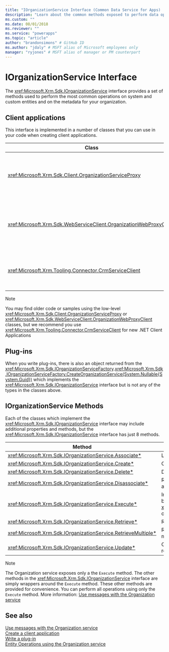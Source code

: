 ```yaml
---
title: "IOrganizationService Interface (Common Data Service for Apps) | Microsoft Docs" # Intent and product brand in a unique string of 43-59 chars including spaces
description: "Learn about the common methods exposed to perform data operations with CDS for Apps." # 115-145 characters including spaces. This abstract displays in the search result.
ms.custom: ""
ms.date: 08/01/2018
ms.reviewer: ""
ms.service: "powerapps"
ms.topic: "article"
author: "brandonsimons" # GitHub ID
ms.author: "jdaly" # MSFT alias of Microsoft employees only
manager: "ryjones" # MSFT alias of manager or PM counterpart
---
```

# IOrganizationService Interface

The <xref:Microsoft.Xrm.Sdk.IOrganizationService> interface provides a set of methods used to perform the most common operations on system and custom entities and on the metadata for your organization.

## Client applications

This interface is implemented in a number of classes that you can use in your code when creating client applications.

|Class|Description|
|--|--|
|<xref:Microsoft.Xrm.Sdk.Client.OrganizationServiceProxy>|This is the original low-level class which is used by WCF and the SOAP endpoint |
|<xref:Microsoft.Xrm.Sdk.WebServiceClient.OrganizationWebProxyClient>|This low-level class was created to enable OAuth authentication to the SOAP endpoint|
|<xref:Microsoft.Xrm.Tooling.Connector.CrmServiceClient>|This is the class you should use when creating .NET client applications. |

> [!NOTE]
> You may find older code or samples using the low-level <xref:Microsoft.Xrm.Sdk.Client.OrganizationServiceProxy> or <xref:Microsoft.Xrm.Sdk.WebServiceClient.OrganizationWebProxyClient> classes, but we recommend you use <xref:Microsoft.Xrm.Tooling.Connector.CrmServiceClient> for new .NET Client Applications

## Plug-ins

When you write plug-ins, there is also an object returned from the <xref:Microsoft.Xrm.Sdk.IOrganizationServiceFactory>.<xref:Microsoft.Xrm.Sdk.IOrganizationServiceFactory.CreateOrganizationService(System.Nullable{System.Guid})> which implements the <xref:Microsoft.Xrm.Sdk.IOrganizationService> interface but is not any of the types in the classes above.

## IOrganizationService Methods

Each of the classes which implement the <xref:Microsoft.Xrm.Sdk.IOrganizationService> interface may include additional properties and methods, but the <xref:Microsoft.Xrm.Sdk.IOrganizationService> interface has just 8 methods.


|Method  |Description  |
|---------|---------|
|<xref:Microsoft.Xrm.Sdk.IOrganizationService.Associate*>|Link two entities using an entity relationship|
|<xref:Microsoft.Xrm.Sdk.IOrganizationService.Create*>|Create an entity record.|
|<xref:Microsoft.Xrm.Sdk.IOrganizationService.Delete*>|Delete an entity record|
|<xref:Microsoft.Xrm.Sdk.IOrganizationService.Disassociate*>|Remove the link between two entities using an entity relationship|
|<xref:Microsoft.Xrm.Sdk.IOrganizationService.Execute*>|Invoke an operation defined as a message by passing an instance of an <xref:Microsoft.Xrm.Sdk.OrganizationRequest> or a class derived from it.|
|<xref:Microsoft.Xrm.Sdk.IOrganizationService.Retrieve*>|Retrieve an instance of an entity record.|
|<xref:Microsoft.Xrm.Sdk.IOrganizationService.RetrieveMultiple*>|Retrieve a collection of entity records that match the criteria set in a query.|
|<xref:Microsoft.Xrm.Sdk.IOrganizationService.Update*>|Change the attribute values of an entity record.|

> [!NOTE]
> The Organization service exposes only a the `Execute` method. The other methods in the <xref:Microsoft.Xrm.Sdk.IOrganizationService> interface are simply wrappers around the `Execute` method. These other methods are provided for convenience. You can perform all operations using only the `Execute` method. More information: [Use messages with the Organization service](use-messages.md)

## See also

[Use messages with the Organization service](use-messages.md)<br />
[Create a client application](create-client-app.md)<br />
[Write a plug-in](../write-plug-in.md)<br />
[Entity Operations using the Organization service](entity-operations.md)